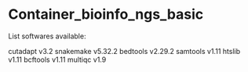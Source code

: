 # Container_bioinfo_ngs_basic

List softwares available:

cutadapt v3.2
snakemake v5.32.2
bedtools v2.29.2
samtools v1.11
htslib v1.11
bcftools v1.11
multiqc v1.9
